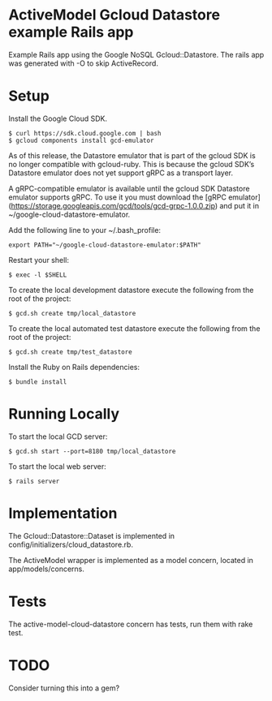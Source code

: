 # ActiveModel Gcloud Datastore example Rails app
Example Rails app using the Google NoSQL Gcloud::Datastore. The rails app was generated with -O 
to skip ActiveRecord.

# Setup
Install the Google Cloud SDK.

    $ curl https://sdk.cloud.google.com | bash
    $ gcloud components install gcd-emulator
    
As of this release, the Datastore emulator that is part of the gcloud SDK is no longer 
compatible with gcloud-ruby. This is because the gcloud SDK’s Datastore emulator does 
not yet support gRPC as a transport layer.

A gRPC-compatible emulator is available until the gcloud SDK Datastore emulator supports gRPC. 
To use it you must download the [gRPC emulator]
(https://storage.googleapis.com/gcd/tools/gcd-grpc-1.0.0.zip)
and put it in ~/google-cloud-datastore-emulator.

Add the following line to your ~/.bash_profile:
        
    export PATH="~/google-cloud-datastore-emulator:$PATH"
        
Restart your shell:
        
    $ exec -l $SHELL   

To create the local development datastore execute the following from the root of the project:

    $ gcd.sh create tmp/local_datastore
    
To create the local automated test datastore execute the following from the root of the project:
    
    $ gcd.sh create tmp/test_datastore
    
Install the Ruby on Rails dependencies:

    $ bundle install
    
# Running Locally
To start the local GCD server:

    $ gcd.sh start --port=8180 tmp/local_datastore
    
To start the local web server:

    $ rails server

# Implementation
The Gcloud::Datastore::Dataset is implemented in config/initializers/cloud_datastore.rb.

The ActiveModel wrapper is implemented as a model concern, located in app/models/concerns.

# Tests
The active-model-cloud-datastore concern has tests, run them with rake test.

# TODO
Consider turning this into a gem?

